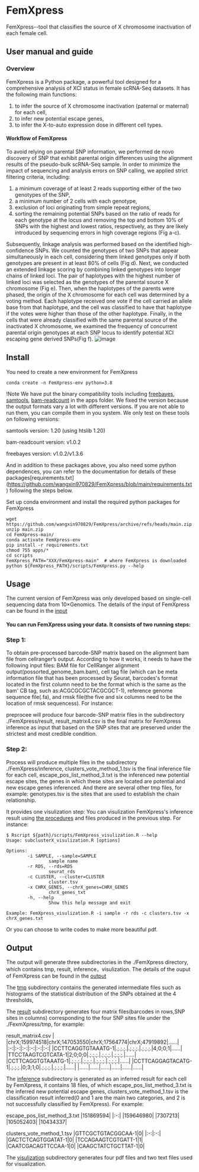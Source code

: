 # FemXpress
FemXpress--tool that classifies the source of X chromosome inactivation of each female cell.

## User manual and guide
### Overview
FemXpress is a Python package, a powerful tool designed for a comprehensive analysis of XCI status in female scRNA-Seq datasets. It has the following main functions: 
1) to infer the source of X chromosome inactivation (paternal or maternal) for each cell,
2) to infer new potential escape genes,
3) to infer the X-to-auto expression dose in different cell types.

#### Workflow of FemXpress
To avoid relying on parental SNP information, we performed de novo discovery of SNP that exhibit parental origin differences using the alignment results of the pseudo-bulk scRNA-Seq sample. In order to minimize the impact of sequencing and analysis errors on SNP calling, we applied strict filtering criteria, including: 
1) a minimum coverage of at least 2 reads supporting either of the two genotypes of the SNP,
2) a minimum number of 2 cells with each genotype,
3) exclusion of loci originating from simple repeat regions,
4) sorting the remaining potential SNPs based on the ratio of reads for each genotype at the locus and removing the top and bottom 10% of SNPs with the highest and lowest ratios, respectively, as they are likely introduced by sequencing errors in high coverage regions (Fig a-c).

Subsequently, linkage analysis was performed based on the identified high-confidence SNPs. We counted the genotypes of two SNPs that appear simultaneously in each cell, considering them linked genotypes only if both genotypes are present in at least 80% of cells (Fig d). Next, we conducted an extended linkage scoring by combining linked genotypes into longer chains of linked loci. The pair of haplotypes with the highest number of linked loci was selected as the genotypes of the parental source X chromosome (Fig e). Then, when the haplotypes of the parents were phased, the origin of the X chromosome for each cell was determined by a voting method. Each haplotype received one vote if the cell carried an allele base from that haplotype, and the cell was classified to have that haplotype if the votes were higher than those of the other haplotype. Finally, in the cells that were already classified with the same parental source of the inactivated X chromosome, we examined the frequency of concurrent parental origin genotypes at each SNP locus to identify potential XCI escaping gene derived SNPs(Fig f).
![image](https://github.com/wangxin970829/FemXpress/blob/main/images/fig1.jpg)


## Install
You need to create a new environment for FemXpress
```
conda create -n FemXpress-env python=3.8
```
!Note We have put the binary compatibility tools including [freebayes](https://github.com/freebayes/freebayes), [samtools](https://github.com/samtools/samtools), [bam-readcount](https://github.com/genome/bam-readcount) in the apps folder. We fixed the version because the output formats vary a lot with different versions. If you are not able to run them, you can compile them in you system. We only test on these tools on following versions:

samtools version: 1.20 (using htslib 1.20)

bam-readcount version: v1.0.2

freebayes version: v1.0.2/v1.3.6


And in addition to these packages above, you also need some python dependences, you can refer to the documentation for details of these packages[requirements.txt] (https://github.com/wangxin970829/FemXpress/blob/main/requirements.txt) following the steps below.

Set up conda environment and install the required python packages for FemXpress
```
wget https://github.com/wangxin970829/FemXpress/archive/refs/heads/main.zip
unzip main.zip
cd FemXpress-main/
conda activate FemXpress-env
pip install -r requirements.txt
chmod 755 apps/*
cd scripts
FemXpress_PATH="XXX/FemXpress-main"  # where FemXpress is downloaded
python ${FemXpress_PATH}/scripts/FemXpress.py --help

```


## Usage
The current version of FemXpress was only developed based on single-cell sequencing data from 10×Genomics. The details of the input of FemXpress can be found in the [input](https://github.com/wangxin970829/FemXpress/tree/main/test/input)

#### You can run FemXpress using your data. It consists of two running steps:
### Step 1: 
To obtain pre-processed barcode-SNP matrix based on the alignment bam file from cellranger’s output.
According to how it works, it needs to have the following input files: BAM file for CellRanger alignment output(possorted_genome_bam.bam), cell tag file (which can be meta information file that has been processed by Seurat, barcodes's format located in the first column need to be the format which is the same as the bam' CB tag, such as:ACGCGCGCTACGCGCT-1), reference genome sequence file(.fa), and rmsk file(the five and six columns need to be the location of rmsk sequencess). For instance:

preprocee will produce four barcode-SNP matrix files in the subdirectory ./FemXpress/result, result_matrix4.csv is the final matrix for FemXpress inference as input that based on the SNP sites that are preserved under the strictest and most credible condition.

### Step 2: 
Process will produce multiple files in the subdirectory ./FemXpress/inference, clusters_vote_method_1.tsv is the final inference file for each cell, escape_pos_list_method_3.txt is the inferenced new potential escape sites, the genes in which these sites are located are potential and new escape genes inferenced. And there are several other tmp files, for example: genotypes.tsv is the sites that are used to establish the chain relationship.
 

It provides one visulization step:
You can visulization FemXpress's inference result using [the procedures](https://github.com/wangxin970829/FemXpress/blob/main/scripts/FemXpress_visulization.R) and files produced in the previous step. For instance:
```
$ Rscript ${path}/scripts/FemXpress_visulization.R --help
Usage: subclusterX_visulization.R [options]

Options:
        -i SAMPLE, --sample=SAMPLE
                sample name
        -r RDS, --rds=RDS
                seurat_rds
        -c CLUSTER, --cluster=CLUSTER
                cluster.tsv
        -x CHRX_GENES, --chrX_genes=CHRX_GENES
                chrX_genes_txt
        -h, --help
                Show this help message and exit

Example: FemXpress_visulization.R -i sample -r rds -c clusters.tsv -x chrX_genes.txt
```
Or you can choose to write codes to make more beautiful pdf.


## Output
The output will generate three subdirectories in the ./FemXpress directory, which contains tmp, result, inference，visulization.  The details of the ouput of FemXpress can be found in the [output](https://github.com/wangxin970829/FemXpress/tree/main/test/output)

The [tmp](https://github.com/wangxin970829/FemXpress/tree/main/test/output/tmp) subdirectory contains the generated intermediate files such as histograms of the statistical distribution of the SNPs obtained at the 4 thresholds,

The [result](https://github.com/wangxin970829/FemXpress/tree/main/test/output/result) subdirectory generates four matrix files(barcodes in rows,SNP sites in columns) corresponding to the four SNP sites file under the ./FexmXpress/tmp, for example:

result_matrix4.csv
|                  |chrX;159974518|chrX;147053550|chrX;17564774|chrX;47919892|......|
|:-:|:-:|:-:|:-:|:-:|:-:|
|CCTTCAGGTGTAAATG-1|.;.;.;.|.;.;.;.|.;.;.;.|4;0;0;1|......|
|TTCCTAAGTCGTCATA-1|2;0;0;0|.;.;.;.|.;.;.;.|.;.;.;.|......|
|CCTTCAGGTGTAAATG-1|.;.;.;.|.;.;.;.|.;.;.;.|.;.;.;.|......|
|CCTTCAGGAGTACATG-1|.;.;.;.|0;3;1;0|.;.;.;.|.;.;.;.|......|
|......|......|......|......|......|......|

The [inference](https://github.com/wangxin970829/FemXpress/tree/main/test/output/inference) subdirectory is generated as an inferred result for each cell by FemXpress, it contains 18 files, of which escape_pos_list_method_3.txt is the inferred new potential escape genes, clusters_vote_method_1.tsv is the classification result inferred(0 and 1 are the main two categories, and 2 is not successfully classified by FemXpress). For example:

escape_pos_list_method_3.txt
|151869594|
|:-:|
|159646980|
|7307213|
|105052403|
|10434337|

clusters_vote_method_1.tsv
|GTTCGCTGTACGGCAA-1|0|
|:-:|:-:|
|GACTCTCAGTGGATAT-1|0|
|TCCAGAAGTCGTGATT-1|1|
|CAATCGACAGTTCCAA-1|0|
|CAAGCTATCTGCTTAT-1|0|

The [visulization](https://github.com/wangxin970829/FemXpress/tree/main/test/output/visulization) subdirectory generates four pdf files and two text files used for visualization.




